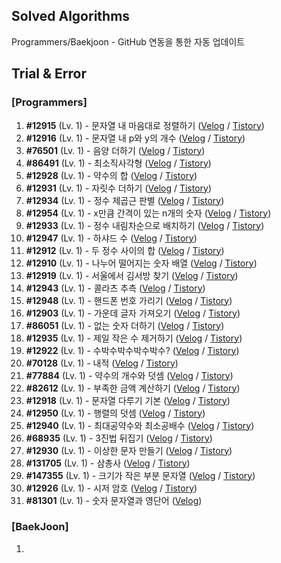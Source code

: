 ## Solved Algorithms

Programmers/Baekjoon - GitHub 연동을 통한 자동 업데이트

## Trial & Error

### \[Programmers\]

1. **#12915** (Lv. 1) - 문자열 내 마음대로 정렬하기 ([Velog](https://velog.io/@gnoon/20231229-Today-I-Learned) / [Tistory](https://g-noon.tistory.com/entry/20231229-Today-I-Learned))
2. **#12916** (Lv. 1) - 문자열 내 p와 y의 개수 ([Velog](https://velog.io/@gnoon/Programmers-12916) / [Tistory](https://g-noon.tistory.com/entry/Programmers-12916))
3. **#76501** (Lv. 1) - 음양 더하기 ([Velog](https://velog.io/@gnoon/Programmers-76501) / [Tistory](https://g-noon.tistory.com/entry/Programmers-76501))
4. **#86491** (Lv. 1) - 최소직사각형 ([Velog](https://velog.io/@gnoon/Programmers-86491) / [Tistory](https://g-noon.tistory.com/entry/Programmers-86491))
5. **#12928** (Lv. 1) - 약수의 합 ([Velog](https://velog.io/@gnoon/Programmers-12928) / [Tistory](https://g-noon.tistory.com/entry/Programmers-12928))
6. **#12931** (Lv. 1) - 자릿수 더하기 ([Velog](https://velog.io/@gnoon/Programmers-12931) / [Tistory](https://g-noon.tistory.com/entry/Programmers-12931))
7. **#12934** (Lv. 1) - 정수 제곱근 판별 ([Velog](https://velog.io/@gnoon/Programmers-12934) / [Tistory](https://g-noon.tistory.com/entry/Programmers-12934))
8. **#12954** (Lv. 1) - x만큼 간격이 있는 n개의 숫자 ([Velog](https://velog.io/@gnoon/Programmers-12954) / [Tistory](https://g-noon.tistory.com/entry/Programmers-12954))
9. **#12933** (Lv. 1) - 정수 내림차순으로 배치하기 ([Velog](https://velog.io/@gnoon/Programmers-12933) / [Tistory](https://g-noon.tistory.com/entry/Programmers-12933))
10. **#12947** (Lv. 1) - 하샤드 수 ([Velog](https://velog.io/@gnoon/Programmers-12947) / [Tistory](https://g-noon.tistory.com/entry/Programmers-12947))
11. **#12912** (Lv. 1) - 두 정수 사이의 합 ([Velog](https://velog.io/@gnoon/Programmers-12912) / [Tistory](https://g-noon.tistory.com/entry/Programmers-12912))
12. **#12910** (Lv. 1) - 나누어 떨어지는 숫자 배열 ([Velog](https://velog.io/@gnoon/Programmers-12910) / [Tistory](https://g-noon.tistory.com/entry/Programmers-12910))
13. **#12919** (Lv. 1) - 서울에서 김서방 찾기 ([Velog](https://velog.io/@gnoon/Programmers-12919) / [Tistory](https://g-noon.tistory.com/entry/Programmers-12919))
14. **#12943** (Lv. 1) - 콜라츠 추측 ([Velog](https://velog.io/@gnoon/Programmers-12943) / [Tistory](https://g-noon.tistory.com/entry/Programmers-12943))
15. **#12948** (Lv. 1) - 핸드폰 번호 가리기 ([Velog](https://velog.io/@gnoon/Programmers-12948) / [Tistory](https://g-noon.tistory.com/entry/Programmers-12948))
16. **#12903** (Lv. 1) - 가운데 글자 가져오기 ([Velog](https://velog.io/@gnoon/Programmers-12903) / [Tistory](https://g-noon.tistory.com/entry/Programmers-12903))
17. **#86051** (Lv. 1) - 없는 숫자 더하기 ([Velog](https://velog.io/@gnoon/Programmers-86051) / [Tistory](https://g-noon.tistory.com/entry/Programmers-86051))
18. **#12935** (Lv. 1) - 제일 작은 수 제거하기 ([Velog](https://velog.io/@gnoon/Programmers-12935) / [Tistory](https://g-noon.tistory.com/entry/Programmers-12935))
19. **#12922** (Lv. 1) - 수박수박수박수박수? ([Velog](https://velog.io/@gnoon/Programmers-12922) / [Tistory](https://g-noon.tistory.com/entry/Programmers-12922))
20. **#70128** (Lv. 1) - 내적 ([Velog](https://velog.io/@gnoon/Programmers-70128) / [Tistory](https://g-noon.tistory.com/entry/Programmers-70128))
21. **#77884** (Lv. 1) - 약수의 개수와 덧셈 ([Velog](https://velog.io/@gnoon/Programmers-77884) / [Tistory](https://g-noon.tistory.com/entry/Programmers-77884))
22. **#82612** (Lv. 1) - 부족한 금액 계산하기 ([Velog](https://velog.io/@gnoon/Programmers-82612) / [Tistory](https://g-noon.tistory.com/entry/Programmers-82612))
23. **#12918** (Lv. 1) - 문자열 다루기 기본 ([Velog](https://velog.io/@gnoon/Programmers-12918) / [Tistory](https://g-noon.tistory.com/entry/Programmers-12918))
24. **#12950** (Lv. 1) - 행렬의 덧셈 ([Velog](https://velog.io/@gnoon/Programmers-12950) / [Tistory](https://g-noon.tistory.com/entry/Programmers-12950))
25. **#12940** (Lv. 1) - 최대공약수와 최소공배수 ([Velog](https://velog.io/@gnoon/Programmers-12940) / [Tistory](https://g-noon.tistory.com/entry/Programmers-12940))
26. **#68935** (Lv. 1) - 3진법 뒤집기 ([Velog](https://velog.io/@gnoon/Programmers-68935) / [Tistory](https://g-noon.tistory.com/entry/Programmers-68935))
27. **#12930** (Lv. 1) - 이상한 문자 만들기 ([Velog](https://velog.io/@gnoon/Programmers-12930) / [Tistory](https://g-noon.tistory.com/entry/Programmers-12930))
28. **#131705** (Lv. 1) - 삼총사 ([Velog](https://velog.io/@gnoon/Programmers-131705) / [Tistory](https://g-noon.tistory.com/entry/Programmers-131705))
29. **#147355** (Lv. 1) - 크기가 작은 부분 문자열 ([Velog](https://velog.io/@gnoon/Programmers-147355) / [Tistory](https://g-noon.tistory.com/entry/Programmers-147355))
30. **#12926** (Lv. 1) - 시저 암호 ([Velog](https://velog.io/@gnoon/Programmers-12926) / [Tistory](https://g-noon.tistory.com/entry/Programmers-12926))
31. **#81301** (Lv. 1) - 숫자 문자열과 영단어 ([Velog](https://velog.io/@gnoon/Programmers-81301))

### \[BaekJoon\]

1.
